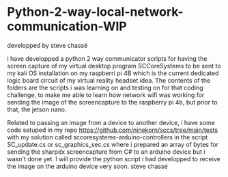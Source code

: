 # Python-2-way-local-network-communication-WIP

developped by steve chassé

i have developped a python 2 way communicator scripts for having the screen capture of my virtual desktop program SCCoreSystems to be sent to my kali OS installation on my raspberri pi 4B which is the current dedicated logic board circuit of my virtual reality headset idea. The contents of the folders are the scripts i was learning on and testing on for that coding challenge, to make me able to learn how network wifi was working for sending the image of the screencapture to the raspberry pi 4b, but prior to that, the jetson nano. 

Related to passing an image from a device to another device, i have some code setuped in my repo https://github.com/ninekorn/sccs/tree/main/tests with my solution called sccoresystems-arduino-controllers in the script SC_update.cs or sc_graphics_sec.cs where i prepared an array of bytes for sending the sharpdx screencapture from C# to an arduino device but i wasn't done yet. I will provide the python script i had developped to receive the image on the arduino device very soon.
steve chassé
